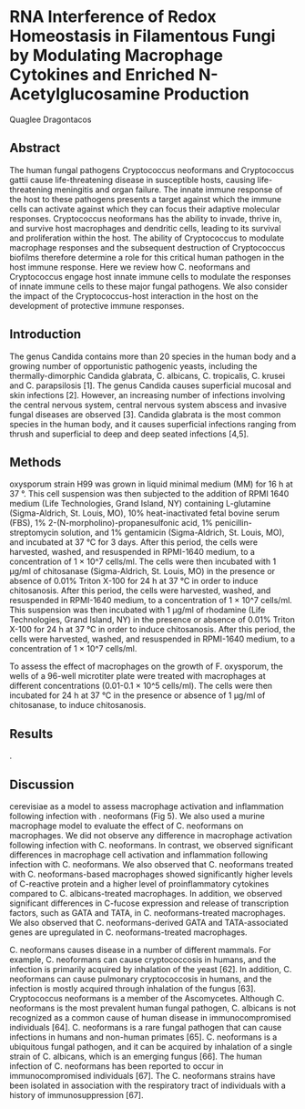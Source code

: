 # RNA Interference of Redox Homeostasis in Filamentous Fungi by Modulating Macrophage Cytokines and Enriched N-Acetylglucosamine Production
Quaglee Dragontacos


## Abstract
The human fungal pathogens Cryptococcus neoformans and Cryptococcus gattii cause life-threatening disease in susceptible hosts, causing life-threatening meningitis and organ failure. The innate immune response of the host to these pathogens presents a target against which the immune cells can activate against which they can focus their adaptive molecular responses. Cryptococcus neoformans has the ability to invade, thrive in, and survive host macrophages and dendritic cells, leading to its survival and proliferation within the host. The ability of Cryptococcus to modulate macrophage responses and the subsequent destruction of Cryptococcus biofilms therefore determine a role for this critical human pathogen in the host immune response. Here we review how C. neoformans and Cryptococcus engage host innate immune cells to modulate the responses of innate immune cells to these major fungal pathogens. We also consider the impact of the Cryptococcus-host interaction in the host on the development of protective immune responses.


## Introduction
The genus Candida contains more than 20 species in the human body and a growing number of opportunistic pathogenic yeasts, including the thermally-dimorphic Candida glabrata, C. albicans, C. tropicalis, C. krusei and C. parapsilosis [1]. The genus Candida causes superficial mucosal and skin infections [2]. However, an increasing number of infections involving the central nervous system, central nervous system abscess and invasive fungal diseases are observed [3]. Candida glabrata is the most common species in the human body, and it causes superficial infections ranging from thrush and superficial to deep and deep seated infections [4,5].


## Methods
oxysporum strain H99 was grown in liquid minimal medium (MM) for 16 h at 37 °. This cell suspension was then subjected to the addition of RPMI 1640 medium (Life Technologies, Grand Island, NY) containing L-glutamine (Sigma-Aldrich, St. Louis, MO), 10% heat-inactivated fetal bovine serum (FBS), 1% 2-(N-morpholino)-propanesulfonic acid, 1% penicillin-streptomycin solution, and 1% gentamicin (Sigma-Aldrich, St. Louis, MO), and incubated at 37 °C for 3 days. After this period, the cells were harvested, washed, and resuspended in RPMI-1640 medium, to a concentration of 1 × 10^7 cells/ml. The cells were then incubated with 1 µg/ml of chitosanase (Sigma-Aldrich, St. Louis, MO) in the presence or absence of 0.01% Triton X-100 for 24 h at 37 °C in order to induce chitosanosis. After this period, the cells were harvested, washed, and resuspended in RPMI-1640 medium, to a concentration of 1 × 10^7 cells/ml. This suspension was then incubated with 1 µg/ml of rhodamine (Life Technologies, Grand Island, NY) in the presence or absence of 0.01% Triton X-100 for 24 h at 37 °C in order to induce chitosanosis. After this period, the cells were harvested, washed, and resuspended in RPMI-1640 medium, to a concentration of 1 × 10^7 cells/ml.

To assess the effect of macrophages on the growth of F. oxysporum, the wells of a 96-well microtiter plate were treated with macrophages at different concentrations (0.01-0.1 × 10^5 cells/ml). The cells were then incubated for 24 h at 37 °C in the presence or absence of 1 µg/ml of chitosanase, to induce chitosanosis.


## Results
.


## Discussion
cerevisiae as a model to assess macrophage activation and inflammation following infection with . neoformans (Fig 5). We also used a murine macrophage model to evaluate the effect of C. neoformans on macrophages. We did not observe any difference in macrophage activation following infection with C. neoformans. In contrast, we observed significant differences in macrophage cell activation and inflammation following infection with C. neoformans. We also observed that C. neoformans treated with C. neoformans-based macrophages showed significantly higher levels of C-reactive protein and a higher level of proinflammatory cytokines compared to C. albicans-treated macrophages. In addition, we observed significant differences in C-fucose expression and release of transcription factors, such as GATA and TATA, in C. neoformans-treated macrophages. We also observed that C. neoformans-derived GATA and TATA-associated genes are upregulated in C. neoformans-treated macrophages.

C. neoformans causes disease in a number of different mammals. For example, C. neoformans can cause cryptococcosis in humans, and the infection is primarily acquired by inhalation of the yeast [62]. In addition, C. neoformans can cause pulmonary cryptococcosis in humans, and the infection is mostly acquired through inhalation of the fungus [63]. Cryptococcus neoformans is a member of the Ascomycetes. Although C. neoformans is the most prevalent human fungal pathogen, C. albicans is not recognized as a common cause of human disease in immunocompromised individuals [64]. C. neoformans is a rare fungal pathogen that can cause infections in humans and non-human primates [65]. C. neoformans is a ubiquitous fungal pathogen, and it can be acquired by inhalation of a single strain of C. albicans, which is an emerging fungus [66]. The human infection of C. neoformans has been reported to occur in immunocompromised individuals [67]. The C. neoformans strains have been isolated in association with the respiratory tract of individuals with a history of immunosuppression [67].
